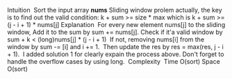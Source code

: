 Intuition
​
Sort the input array **nums**
Sliding window prolem actually,
the key is to find out the valid condition:
k + sum >= size * max
which is
k + sum >= (j - i + 1) * nums[j]
​
Explanation
​
For every new element nums[j] to the sliding window,
Add it to the sum by sum += nums[j].
Check if it'a valid window by
sum + k < (long)nums[j] * (j - i + 1)
​
If not, removing nums[i] from the window by
sum -= [i] and i += 1.
​
Then update the res by res = max(res, j - i + 1).
​
I added solution 1 for clearly expain the process above.
Don't forget to handle the overflow cases by using long.
​
Complexity
​
Time O(sort)
Space O(sort)